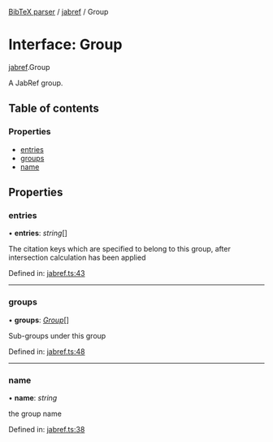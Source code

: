 [BibTeX parser](../README.md) / [jabref](../modules/jabref.md) / Group

# Interface: Group

[jabref](../modules/jabref.md).Group

A JabRef group.

## Table of contents

### Properties

- [entries](jabref.group.md#entries)
- [groups](jabref.group.md#groups)
- [name](jabref.group.md#name)

## Properties

### entries

• **entries**: *string*[]

The citation keys which are specified to belong to this group, after intersection calculation has been applied

Defined in: [jabref.ts:43](https://github.com/retorquere/bibtex-parser/blob/master/jabref.ts#L43)

___

### groups

• **groups**: [*Group*](jabref.group.md)[]

Sub-groups under this group

Defined in: [jabref.ts:48](https://github.com/retorquere/bibtex-parser/blob/master/jabref.ts#L48)

___

### name

• **name**: *string*

the group name

Defined in: [jabref.ts:38](https://github.com/retorquere/bibtex-parser/blob/master/jabref.ts#L38)

